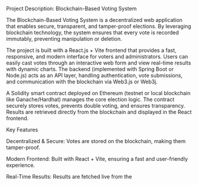 Project Description: Blockchain-Based Voting System

The Blockchain-Based Voting System is a decentralized web application that enables secure, transparent, and tamper-proof elections. By leveraging blockchain technology, the system ensures that every vote is recorded immutably, preventing manipulation or deletion.

The project is built with a React.js + Vite frontend that provides a fast, responsive, and modern interface for voters and administrators. Users can easily cast votes through an interactive web form and view real-time results with dynamic charts. The backend (implemented with Spring Boot or Node.js) acts as an API layer, handling authentication, vote submissions, and communication with the blockchain via Web3.js or Web3j.

A Solidity smart contract deployed on Ethereum (testnet or local blockchain like Ganache/Hardhat) manages the core election logic. The contract securely stores votes, prevents double voting, and ensures transparency. Results are retrieved directly from the blockchain and displayed in the React frontend.

Key Features

Decentralized & Secure: Votes are stored on the blockchain, making them tamper-proof.

Modern Frontend: Built with React + Vite, ensuring a fast and user-friendly experience.

Real-Time Results: Results are fetched live from the
